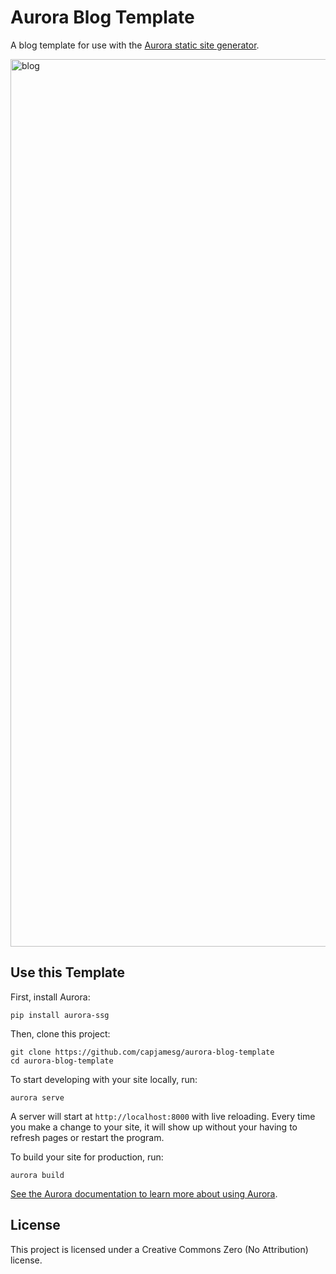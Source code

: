 # Aurora Blog Template

A blog template for use with the [Aurora static site generator](https://github.com/capjamesg/aurora).

<img width="1420" alt="blog" src="https://github.com/capjamesg/aurora-blog-template/assets/37276661/2e0d2846-6d3e-4444-8ce5-f4607594816b">

## Use this Template

First, install Aurora:

```
pip install aurora-ssg
```

Then, clone this project:

```
git clone https://github.com/capjamesg/aurora-blog-template
cd aurora-blog-template
```

To start developing with your site locally, run:

```
aurora serve
```

A server will start at `http://localhost:8000` with live reloading. Every time you make a change to your site, it will show up without your having to refresh pages or restart the program.

To build your site for production, run:

```
aurora build
```

[See the Aurora documentation to learn more about using Aurora](https://aurora.jamesg.blog).

## License

This project is licensed under a Creative Commons Zero (No Attribution) license.
